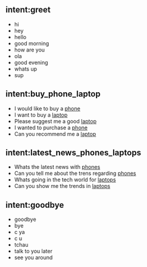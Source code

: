 ## intent:greet

- hi
- hey
- hello
- good morning
- how are you
- ola
- good evening
- whats up
- sup

## intent:buy_phone_laptop

- I would like to buy a [phone](category)
- I want to buy a [laptop](category)
- Please suggest me a good [laptop](category)
- I wanted to purchase a [phone](category)
- Can you recommend me a [laptop](category)

## intent:latest_news_phones_laptops

- Whats the latest news with [phones](category)
- Can you tell me about the trens regarding [phones](category)
- Whats going in the tech world for [laptops](category)
- Can you show me the trends in [laptops](category)

## intent:goodbye

- goodbye
- bye
- c ya
- c u
- tchau
- talk to you later
- see you around
